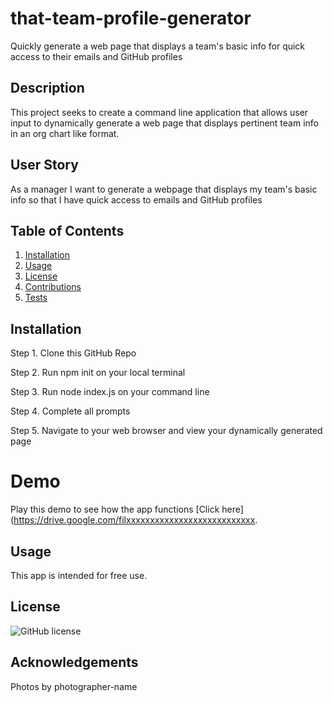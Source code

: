 # that-team-profile-generator
Quickly generate a web page that displays a team's basic info for quick access to their emails and GitHub profiles


## Description
This project seeks to create a command line application that allows user input to dynamically generate a web page that displays pertinent team info in an org chart like format.

## User Story
As a manager
I want to generate a webpage that displays my team's basic info
so that I have quick access to emails and GitHub profiles


## Table of Contents
1. [Installation](#installation)
2. [Usage](#usage)
3. [License](#license)
4. [Contributions](#contributions)
5. [Tests](#tests)

## Installation
Step 1. Clone this GitHub Repo


Step 2. Run npm init on your local terminal 


Step 3. Run node index.js on your command line 


Step 4. Complete all prompts 


Step 5. Navigate to your web browser and view your dynamically generated page

# Demo
Play this demo to see how the app functions [Click here](https://drive.google.com/filxxxxxxxxxxxxxxxxxxxxxxxxxxx.



##  Usage
This app is intended for free use.

##  License
![GitHub license](https://img.shields.io/badge/license-MIT-blue.svg)


##  Acknowledgements 
Photos by photographer-name


 

